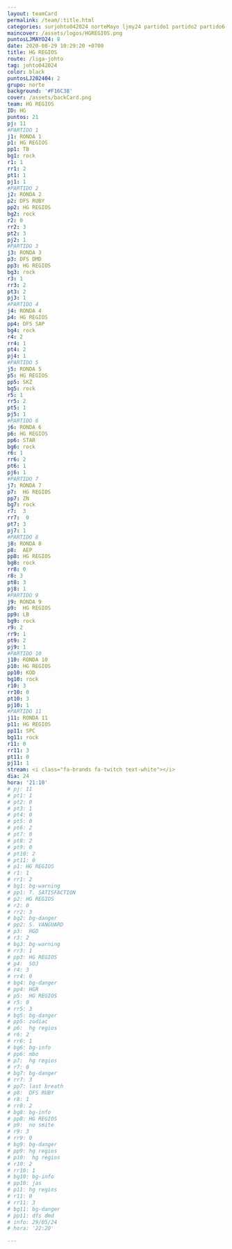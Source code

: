 ```yaml
---
layout: teamCard
permalink: /team/:title.html
categories: surjohto042024 norteMayo ljmy24 partido1 partido2 partido6 partido5 partido7 partido10 partido11 29 LJ06 LJ1 LJ4 LJ5 LJ6 LJ7 LJ9 LJ10 LJ11
maincover: /assets/logos/HGREGIOS.png
puntosLJMAYO24: 8
date: 2020-08-29 10:29:20 +0700
title: HG REGIOS
route: /liga-johto
tag: johto042024
color: black
puntosLJ202404: 2
grupo: norte
background: '#F16C38'
cover: /assets/backCard.png
team: HG REGIOS
ID: HG
puntos: 21
pj: 11
#PARTIDO 1
j1: RONDA 1
p1: HG REGIOS
pp1: TB
bg1: rock
r1: 1
rr1: 2
pt1: 1
pj1: 1
#PARTIDO 2
j2: RONDA 2
p2: DFS RUBY
pp2: HG REGIOS
bg2: rock
r2: 0
rr2: 3
pt2: 3
pj2: 1
#PARTIDO 3
j3: RONDA 3
p3: DFS DMD
pp3: HG REGIOS
bg3: rock
r3: 1
rr3: 2
pt3: 2
pj3: 1
#PARTIDO 4
j4: RONDA 4
p4: HG REGIOS
pp4: DFS SAP
bg4: rock
r4: 2
rr4: 1
pt4: 2
pj4: 1
#PARTIDO 5
j5: RONDA 5
p5: HG REGIOS
pp5: SKZ
bg5: rock
r5: 1
rr5: 2
pt5: 1
pj5: 1
#PARTIDO 6
j6: RONDA 6
p6: HG REGIOS
pp6: STAR
bg6: rock
r6: 1
rr6: 2
pt6: 1
pj6: 1  
#PARTIDO 7
j7: RONDA 7
p7:  HG REGIOS
pp7: ZN
bg7: rock
r7:  3
rr7:  0
pt7: 3
pj7: 1
#PARTIDO 8
j8: RONDA 8
p8:  AEP
pp8: HG REGIOS
bg8: rock
rr8: 0
r8: 3
pt8: 3
pj8: 1
#PARTIDO 9
j9: RONDA 9
p9:  HG REGIOS
pp9: LB
bg9: rock
r9: 2
rr9: 1
pt9: 2
pj9: 1
#PARTIDO 10
j10: RONDA 10
p10: HG REGIOS
pp10: KOD
bg10: rock
r10: 3 
rr10: 0
pt10: 3
pj10: 1
#PARTIDO 11
j11: RONDA 11
p11: HG REGIOS
pp11: SPC
bg11: rock
r11: 0
rr11: 3
pt11: 0
pj11: 1
stream: <i class="fa-brands fa-twitch text-white"></i>
dia: 24
hora: '21:10'
# pj: 11
# pt1: 1
# pt2: 0
# pt3: 1
# pt4: 0
# pt5: 0
# pt6: 2
# pt7: 0
# pt8: 2
# pt9: 0
# pt10: 2
# pt11: 0
# p1: HG REGIOS
# r1: 1
# rr1: 2
# bg1: bg-warning
# pp1: T. SATISFACTION
# p2: HG REGIOS
# r2: 0
# rr2: 3
# bg2: bg-danger
# pp2: S. VANGUARD
# p3:  HGO
# r3: 2
# bg3: bg-warning
# rr3: 1
# pp3: HG REGIOS
# p4:  SOJ
# r4: 3
# rr4: 0
# bg4: bg-danger
# pp4: HGR
# p5:  HG REGIOS
# r5: 0
# rr5: 3
# bg5: bg-danger
# pp5: zodiac
# p6:  hg regios
# r6: 2
# rr6: 1
# bg6: bg-info
# pp6: mbo
# p7:  hg regios
# r7: 0
# bg7: bg-danger
# rr7: 3
# pp7: last breath
# p8:  DFS RUBY
# r8: 1
# rr8: 2 
# bg8: bg-info
# pp8: HG REGIOS
# p9:  no smite
# r9: 3
# rr9: 0
# bg9: bg-danger
# pp9: hg regios
# p10:  hg regios
# r10: 2
# rr10: 1
# bg10: bg-info
# pp10: jas
# p11: hg regios
# r11: 0
# rr11: 3
# bg11: bg-danger
# pp11: dfs dmd
# info: 29/05/24
# hora: '22:20'

---
```




